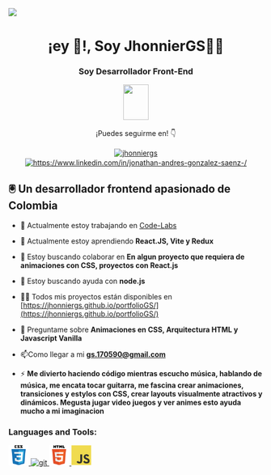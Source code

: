 <p>
  <img src="https://user-images.githubusercontent.com/64991337/109062875-7f7dac00-76b6-11eb-8d2b-bc008e2ee861.gif">
 </p> 
<h1 align="center">¡ey 👋!, Soy JhonnierGS👨‍💻</h1>
<h3 align="center">Soy <b>Desarrollador Front-End</b></h3>
<p align="center">
  <img src="https://user-images.githubusercontent.com/64991337/108940376-3deef180-7621-11eb-866f-60d68ee66dbc.gif" width="50px" height="70px">
</p>
<p align="center">¡Puedes seguirme en! 👇</p>
<p align="center">
<a href="https://twitter.com/jhonniergs" target="blank"><img align="center" src="https://cdn.jsdelivr.net/npm/simple-icons@3.0.1/icons/twitter.svg" alt="jhonniergs" height="30" width="40" /></a>
<a href="https://www.linkedin.com/in/jonathan-andres-gonzalez-saenz-/" target="blank"><img align="center" src="https://cdn.jsdelivr.net/npm/simple-icons@3.0.1/icons/linkedin.svg" alt="https://www.linkedin.com/in/jonathan-andres-gonzalez-saenz-/" height="30" width="40" /></a>
</p>

<h2>🖲 Un desarrollador frontend apasionado de Colombia</h2>

- 🔭 Actualmente estoy trabajando en [Code-Labs](https://www.code-labs.com/)

- 🌱 Actualmente estoy aprendiendo **React.JS, Vite y Redux**

- 👯 Estoy buscando colaborar en **En algun proyecto que requiera de animaciones con CSS, proyectos con React.js**

- 🤝 Estoy buscando ayuda con **node.js**

- 👨‍💻 Todos mis proyectos están disponibles en [https://jhonniergs.github.io/portfolioGS/](https://jhonniergs.github.io/portfolioGS/)

- 💬 Preguntame sobre **Animaciones en CSS, Arquitectura HTML y Javascript Vanilla**

- 📫Como llegar a mi **gs.170590@gmail.com**

- ⚡ **Me divierto haciendo código mientras escucho música, hablando de música, me encata tocar guitarra, me fascina crear animaciones, transiciones y estylos con CSS, crear layouts visualmente atractivos y dinámicos. Megusta jugar video juegos y ver animes esto ayuda mucho a mi imaginacion**


<h3 align="left">Languages and Tools:</h3>
<p align="left"> <a href="https://www.w3schools.com/css/" target="_blank"> <img src="https://raw.githubusercontent.com/devicons/devicon/master/icons/css3/css3-original-wordmark.svg" alt="css3" width="40" height="40"/> </a> <a href="https://git-scm.com/" target="_blank"> <img src="https://www.vectorlogo.zone/logos/git-scm/git-scm-icon.svg" alt="git" width="40" height="40"/> </a> <a href="https://www.w3.org/html/" target="_blank"> <img src="https://raw.githubusercontent.com/devicons/devicon/master/icons/html5/html5-original-wordmark.svg" alt="html5" width="40" height="40"/> </a> <a href="https://developer.mozilla.org/en-US/docs/Web/JavaScript" target="_blank"> <img src="https://raw.githubusercontent.com/devicons/devicon/master/icons/javascript/javascript-original.svg" alt="javascript" width="40" height="40"/> </a> </p>



<!--
**JhonnierGS/JhonnierGS** is a ✨ _special_ ✨ repository because its `README.md` (this file) appears on your GitHub profile.

Here are some ideas to get you started:

- 🔭 I’m currently working on ...
- 🌱 I’m currently learning ...
- 👯 I’m looking to collaborate on ...
- 🤔 I’m looking for help with ...
- 💬 Ask me about ...
- 📫 How to reach me: ...
- 😄 Pronouns: ...
- ⚡ Fun fact: ...
-->
